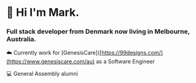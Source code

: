 # 👋 Hi I'm Mark. 

### Full stack developer from Denmark now living in Melbourne, Australia.

☁️  Currently work for [GenesisCare]([https://99designs.com/](https://www.genesiscare.com/au) as a Software Engineer

💻  General Assembly alumni



